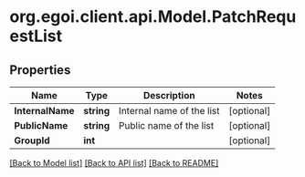 
# org.egoi.client.api.Model.PatchRequestList

## Properties

Name | Type | Description | Notes
------------ | ------------- | ------------- | -------------
**InternalName** | **string** | Internal name of the list | [optional] 
**PublicName** | **string** | Public name of the list | [optional] 
**GroupId** | **int** |  | [optional] 

[[Back to Model list]](../README.md#documentation-for-models)
[[Back to API list]](../README.md#documentation-for-api-endpoints)
[[Back to README]](../README.md)


